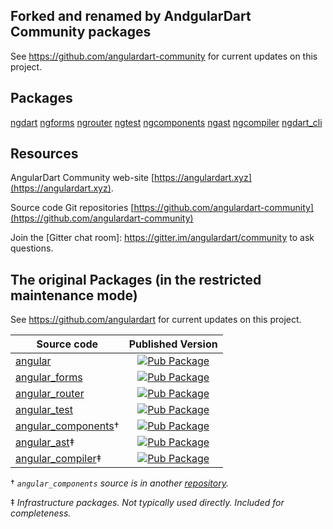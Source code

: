 ## Forked and renamed by AndgularDart Community packages 

See https://github.com/angulardart-community for current updates on this project.

## Packages

[ngdart](https://github.com/angulardart-community/angular/tree/master/ngdart) 
[ngforms](https://github.com/angulardart-community/angular/tree/master/ngforms) 
[ngrouter](https://github.com/angulardart-community/angular/tree/master/ngrouter) 
[ngtest](https://github.com/angulardart-community/angular/tree/master/ngtest) 
[ngcomponents](https://github.com/angulardart-community/angular_components)
[ngast](https://github.com/angulardart-community/angular/tree/master/ngast) 
[ngcompiler](https://github.com/angulardart-community/angular/tree/master/ngcompiler)
[ngdart_cli](https://github.com/angulardart-community/ngdart_cli) 


## Resources

AngularDart Community web-site [https://angulardart.xyz](https://angulardart.xyz).

Source code Git repositories [https://github.com/angulardart-community](https://github.com/angulardart-community)

Join the [Gitter chat room]: https://gitter.im/angulardart/community to ask questions.






## The original Packages (in the restricted maintenance mode)

See https://github.com/angulardart for current updates on this project.

| Source code                  | Published Version                                                                                                  |
|------------------------------|:------------------------------------------------------------------------------------------------------------------:|
| [angular]                    | [![Pub Package](https://img.shields.io/pub/v/angular.svg)](https://pub.dev/packages/angular)                       |
| [angular_forms]              | [![Pub Package](https://img.shields.io/pub/v/angular_forms.svg)](https://pub.dev/packages/angular_forms)           |
| [angular_router]             | [![Pub Package](https://img.shields.io/pub/v/angular_router.svg)](https://pub.dev/packages/angular_router)         |
| [angular_test]               | [![Pub Package](https://img.shields.io/pub/v/angular_test.svg)](https://pub.dev/packages/angular_test)             |
| [angular_components]&dagger; | [![Pub Package](https://img.shields.io/pub/v/angular_components.svg)](https://pub.dev/packages/angular_components) |
| [angular_ast]&ddagger;       | [![Pub Package](https://img.shields.io/pub/v/angular_ast.svg)](https://pub.dev/packages/angular_ast)               |
| [angular_compiler]&ddagger;  | [![Pub Package](https://img.shields.io/pub/v/angular_compiler.svg)](https://pub.dev/packages/angular_compiler)     |

&dagger; _`angular_components` source is in another [repository](https://github.com/angulardart/angular_components)._

&ddagger; _Infrastructure packages. Not typically used directly.
Included for completeness._

[angular]: https://github.com/angulardart/angular/tree/master/angular
[angular_ast]: https://github.com/angulardart/angular/tree/master/angular_ast
[angular_compiler]: https://github.com/angulardart/angular/tree/master/angular_compiler
[angular_components]: https://github.com/angulardart/angular_components/tree/master/angular_components
[angular_forms]: https://github.com/angulardart/angular/tree/master/angular_forms
[angular_router]: https://github.com/angulardart/angular/tree/master/angular_router
[angular_test]: https://github.com/angulardart/angular/tree/master/angular_test
